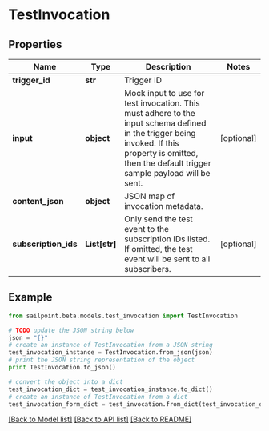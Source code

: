 # TestInvocation


## Properties
Name | Type | Description | Notes
------------ | ------------- | ------------- | -------------
**trigger_id** | **str** | Trigger ID | 
**input** | **object** | Mock input to use for test invocation.  This must adhere to the input schema defined in the trigger being invoked.  If this property is omitted, then the default trigger sample payload will be sent. | [optional] 
**content_json** | **object** | JSON map of invocation metadata. | 
**subscription_ids** | **List[str]** | Only send the test event to the subscription IDs listed.  If omitted, the test event will be sent to all subscribers. | [optional] 

## Example

```python
from sailpoint.beta.models.test_invocation import TestInvocation

# TODO update the JSON string below
json = "{}"
# create an instance of TestInvocation from a JSON string
test_invocation_instance = TestInvocation.from_json(json)
# print the JSON string representation of the object
print TestInvocation.to_json()

# convert the object into a dict
test_invocation_dict = test_invocation_instance.to_dict()
# create an instance of TestInvocation from a dict
test_invocation_form_dict = test_invocation.from_dict(test_invocation_dict)
```
[[Back to Model list]](../README.md#documentation-for-models) [[Back to API list]](../README.md#documentation-for-api-endpoints) [[Back to README]](../README.md)


